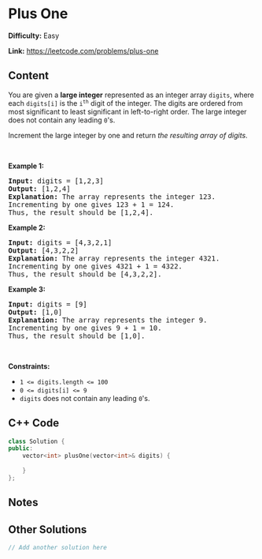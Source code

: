 # Plus One

**Difficulty:** Easy

**Link:** https://leetcode.com/problems/plus-one

## Content

<p>You are given a <strong>large integer</strong> represented as an integer array <code>digits</code>, where each <code>digits[i]</code> is the <code>i<sup>th</sup></code> digit of the integer. The digits are ordered from most significant to least significant in left-to-right order. The large integer does not contain any leading <code>0</code>&#39;s.</p>

<p>Increment the large integer by one and return <em>the resulting array of digits</em>.</p>

<p>&nbsp;</p>
<p><strong class="example">Example 1:</strong></p>

<pre>
<strong>Input:</strong> digits = [1,2,3]
<strong>Output:</strong> [1,2,4]
<strong>Explanation:</strong> The array represents the integer 123.
Incrementing by one gives 123 + 1 = 124.
Thus, the result should be [1,2,4].
</pre>

<p><strong class="example">Example 2:</strong></p>

<pre>
<strong>Input:</strong> digits = [4,3,2,1]
<strong>Output:</strong> [4,3,2,2]
<strong>Explanation:</strong> The array represents the integer 4321.
Incrementing by one gives 4321 + 1 = 4322.
Thus, the result should be [4,3,2,2].
</pre>

<p><strong class="example">Example 3:</strong></p>

<pre>
<strong>Input:</strong> digits = [9]
<strong>Output:</strong> [1,0]
<strong>Explanation:</strong> The array represents the integer 9.
Incrementing by one gives 9 + 1 = 10.
Thus, the result should be [1,0].
</pre>

<p>&nbsp;</p>
<p><strong>Constraints:</strong></p>

<ul>
	<li><code>1 &lt;= digits.length &lt;= 100</code></li>
	<li><code>0 &lt;= digits[i] &lt;= 9</code></li>
	<li><code>digits</code> does not contain any leading <code>0</code>&#39;s.</li>
</ul>


## C++ Code

```cpp
class Solution {
public:
    vector<int> plusOne(vector<int>& digits) {
        
    }
};
```
## Notes

<!--
Add your notes here.

-->
## Other Solutions

```cpp
// Add another solution here
```
